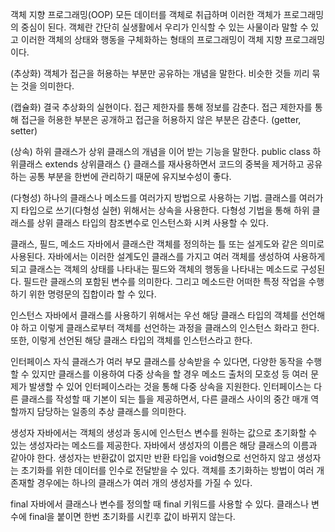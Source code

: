 객체 지향 프로그래밍(OOP)
모든 데이터를 객체로 취급하며 이러한 객체가 프로그래밍의 중심이 된다.
객체란 간단히 실생활에서 우리가 인식할 수 있는 사물이라 말할 수 있고
이러한 객체의 상태와 행동을 구체화하는 형태의 프로그래밍이 객체 지향 프로그래밍이다.

(추상화)
객체가 접근을 허용하는 부분만 공유하는 개념을 말한다.
비슷한 것들 끼리 묶는 것을 의미한다.

(캡슐화)
결국 추상화의 실현이다. 접근 제한자를 통해 정보를 감춘다.
접근 제한자를 통해 접근을 허용한 부분은 공개하고 접근을 허용하지 않은 부분은 감춘다. (getter, setter)

(상속)
하위 클래스가 상위 클래스의 개념을 이어 받는 기능을 말한다.
 public class 하위클래스 extends 상위클래스 {}
클래스를 재사용하면서 코드의 중복을 제거하고 공유하는 공통 부분을 한번에 관리하기 때문에 유지보수성이 좋다.

(다형성)
하나의 클래스나 메소드를 여러가지 방법으로 사용하는 기법.
클래스를 여러가지 타입으로 쓰기(다형성 실현) 위해서는 상속을 사용한다.
다형성 기법을 통해 하위 클래스를 상위 클래스 타입의 참조변수로 인스턴스화 시켜 사용할 수 있다.

클래스, 필드, 메소드
자바에서 클래스란 객체를 정의하는 틀 또는 설게도와 같은 의미로 사용된다.
자바에서는 이러한 설계도인 클래스를 가지고 여러 객체를 생성하여 사용하게 되고
클래스는 객체의 상태를 나타내는 필드와 객체의 행동을 나타내는 메소드로 구성된다.
필드란 클래스의 포함된 변수를 의미한다. 그리고 메소드란 
어떠한 특정 작업을 수행하기 위한 명령문의 집합이라 할 수 있다.

인스턴스
자바에서 클래스를 사용하기 위해서는 우선 해당 클래스 타입의 객체를 선언해야 하고
이렇게 클래스로부터 객체를 선언하는 과정을 클래스의 인스턴스 화라고 한다. 또한, 
이렇게 선언된 해당 클래스 타입의 객체를 인스턴스라고 한다.

인터페이스
자식 클래스가 여러 부모 클래스를 상속받을 수 있다면, 
다양한 동작을 수행할 수 있지만 클래스를 이용하여 다중 상속을 할 경우 
메소드 출처의 모호성 등 여러 문제가 발생할 수 있어 인터페이스라는 것을 통해 다중 상속을 지원한다. 
인터페이스는 다른 클래스를 작성할 때 기본이 되는 틀을 제공하면서, 
다른 클래스 사이의 중간 매개 역할까지 담당하는 일종의 추상 클래스를 의미한다.

생성자
자바에서는 객체의 생성과 동시에 인스턴스 변수를 원하는 값으로 초기화할 수 있는 
생성자라는 메소드를 제공한다. 자바에서 생성자의 이름은 해당 클래스의 이름과 같아야 한다. 
생성자는 반환값이 없지만 반환 타입을 void형으로 선언하지 않고 생성자는 초기화를 위한 데이터를 인수로 전달받을 수 있다. 
객체를 초기화하는 방법이 여러 개 존재할 경우에는 하나의 클래스가 여러 개의 생성자를 가질 수 있다.

final
자바에서 클래스나 변수를 정의할 때 final 키워드를 사용할 수 있다.
클래스나 변수에 final을 붙이면 한번 초기화를 시킨후 값이 바뀌지 않는다.
